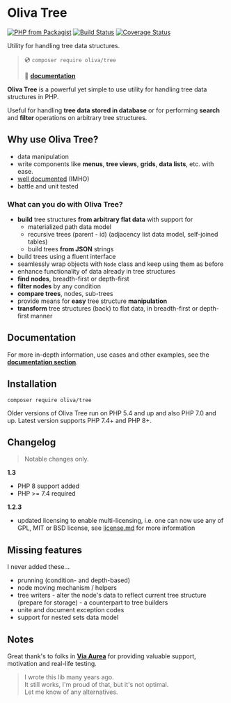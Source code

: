 # Oliva Tree

[![PHP from Packagist](https://img.shields.io/packagist/php-v/oliva/tree)](https://packagist.org/packages/oliva/tree)
[![Build Status](https://travis-ci.com/dakujem/oliva-tree.svg?branch=master)](https://travis-ci.com/dakujem/oliva-tree)
[![Coverage Status](https://coveralls.io/repos/github/dakujem/oliva-tree/badge.svg?branch=master)](https://coveralls.io/github/dakujem/oliva-tree?branch=master)

Utility for handling tree data structures.

>
> 💿 `composer require oliva/tree`
> 
> 📖 **[documentation](doc/docs.md)**
> 

**Oliva Tree** is a powerful yet simple to use utility for handling tree data structures in PHP.

Useful for handling **tree data stored in database** or for performing **search** and **filter** operations on arbitrary tree structures.


## Why use Oliva Tree?

- data manipulation
- write components like **menus**, **tree views**, **grids**, **data lists**, etc. with ease.
- [well documented](doc/docs.md) (IMHO)
- battle and unit tested


### What can you do with Oliva Tree?
* **build** tree structures **from arbitrary flat data** with support for
    *  materialized path data model
    *  recursive trees (parent - id) (adjacency list data model, self-joined tables)
	*  build trees **from JSON** strings
* build trees using a fluent interface
* seamlessly wrap objects with `Node` class and keep using them as before
* enhance functionality of data already in tree structures
* **find nodes**, breadth-first or depth-first
* **filter nodes** by any condition
* **compare trees**, nodes, sub-trees
* provide means for **easy** tree structure **manipulation**
* **transform** tree structures (back) to flat data, in breadth-first or depth-first manner


## Documentation

For more in-depth information, use cases and other examples, see the **[documentation section](doc/docs.md)**.


## Installation

`composer require oliva/tree`

Older versions of Oliva Tree run on PHP 5.4 and up and also PHP 7.0 and up. Latest version supports PHP 7.4+ and PHP 8+.


## Changelog

> Notable changes only.

**1.3**
- PHP 8 support added
- PHP >= 7.4 required

**1.2.3**
- updated licensing to enable multi-licensing, i.e. one can now use any of GPL, MIT or BSD license, see [license.md](license.md) for more information


## Missing features

I never added these...

* prunning (condition- and depth-based)
* node moving mechanism / helpers
* tree writers - alter the node's data to reflect current tree structure (prepare for storage) - a counterpart to tree builders
* unite and document exception codes
* support for nested sets data model


## Notes

Great thank's to folks in [**Via Aurea**](https://github.com/viaaurea) for providing valuable support, motivation and real-life testing.


> I wrote this lib many years ago.\
> It still works, I'm proud of that, but it's not optimal.\
> Let me know of any alternatives.
